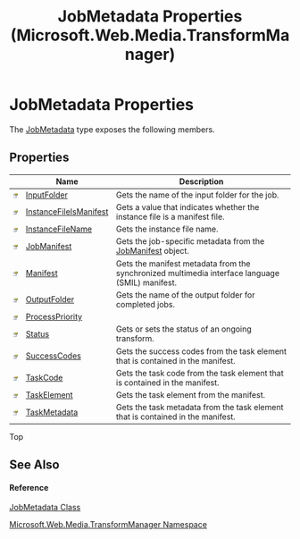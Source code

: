﻿---
title: JobMetadata Properties (Microsoft.Web.Media.TransformManager)
TOCTitle: JobMetadata Properties
ms:assetid: Properties.T:Microsoft.Web.Media.TransformManager.JobMetadata
ms:mtpsurl: https://msdn.microsoft.com/en-us/library/microsoft.web.media.transformmanager.jobmetadata_properties(v=VS.90)
ms:contentKeyID: 35520687
ms.date: 06/14/2012
mtps_version: v=VS.90
---

# JobMetadata Properties

The [JobMetadata](jobmetadata-class-microsoft-web-media-transformmanager.md) type exposes the following members.

## Properties

<table>
<thead>
<tr class="header">
<th> </th>
<th>Name</th>
<th>Description</th>
</tr>
</thead>
<tbody>
<tr class="odd">
<td><img src="images/Dd565996.pubproperty(en-us,VS.90).gif" title="Public property" alt="Public property" /></td>
<td><a href="jobmetadata-inputfolder-property-microsoft-web-media-transformmanager.md">InputFolder</a></td>
<td>Gets the name of the input folder for the job.</td>
</tr>
<tr class="even">
<td><img src="images/Dd565996.pubproperty(en-us,VS.90).gif" title="Public property" alt="Public property" /></td>
<td><a href="jobmetadata-instancefileismanifest-property-microsoft-web-media-transformmanager.md">InstanceFileIsManifest</a></td>
<td>Gets a value that indicates whether the instance file is a manifest file.</td>
</tr>
<tr class="odd">
<td><img src="images/Dd565996.pubproperty(en-us,VS.90).gif" title="Public property" alt="Public property" /></td>
<td><a href="jobmetadata-instancefilename-property-microsoft-web-media-transformmanager.md">InstanceFileName</a></td>
<td>Gets the instance file name.</td>
</tr>
<tr class="even">
<td><img src="images/Dd565996.pubproperty(en-us,VS.90).gif" title="Public property" alt="Public property" /></td>
<td><a href="jobmetadata-jobmanifest-property-microsoft-web-media-transformmanager.md">JobManifest</a></td>
<td>Gets the job-specific metadata from the <a href="jobmanifest-class-microsoft-web-media-transformmanager.md">JobManifest</a> object.</td>
</tr>
<tr class="odd">
<td><img src="images/Dd565996.pubproperty(en-us,VS.90).gif" title="Public property" alt="Public property" /></td>
<td><a href="jobmetadata-manifest-property-microsoft-web-media-transformmanager.md">Manifest</a></td>
<td>Gets the manifest metadata from the synchronized multimedia interface language (SMIL) manifest.</td>
</tr>
<tr class="even">
<td><img src="images/Dd565996.pubproperty(en-us,VS.90).gif" title="Public property" alt="Public property" /></td>
<td><a href="jobmetadata-outputfolder-property-microsoft-web-media-transformmanager.md">OutputFolder</a></td>
<td>Gets the name of the output folder for completed jobs.</td>
</tr>
<tr class="odd">
<td><img src="images/Dd565996.pubproperty(en-us,VS.90).gif" title="Public property" alt="Public property" /></td>
<td><a href="jobmetadata-processpriority-property-microsoft-web-media-transformmanager.md">ProcessPriority</a></td>
<td></td>
</tr>
<tr class="even">
<td><img src="images/Dd565996.pubproperty(en-us,VS.90).gif" title="Public property" alt="Public property" /></td>
<td><a href="jobmetadata-status-property-microsoft-web-media-transformmanager.md">Status</a></td>
<td>Gets or sets the status of an ongoing transform.</td>
</tr>
<tr class="odd">
<td><img src="images/Dd565996.pubproperty(en-us,VS.90).gif" title="Public property" alt="Public property" /></td>
<td><a href="jobmetadata-successcodes-property-microsoft-web-media-transformmanager.md">SuccessCodes</a></td>
<td>Gets the success codes from the task element that is contained in the manifest.</td>
</tr>
<tr class="even">
<td><img src="images/Dd565996.pubproperty(en-us,VS.90).gif" title="Public property" alt="Public property" /></td>
<td><a href="jobmetadata-taskcode-property-microsoft-web-media-transformmanager.md">TaskCode</a></td>
<td>Gets the task code from the task element that is contained in the manifest.</td>
</tr>
<tr class="odd">
<td><img src="images/Dd565996.pubproperty(en-us,VS.90).gif" title="Public property" alt="Public property" /></td>
<td><a href="jobmetadata-taskelement-property-microsoft-web-media-transformmanager.md">TaskElement</a></td>
<td>Gets the task element from the manifest.</td>
</tr>
<tr class="even">
<td><img src="images/Dd565996.pubproperty(en-us,VS.90).gif" title="Public property" alt="Public property" /></td>
<td><a href="jobmetadata-taskmetadata-property-microsoft-web-media-transformmanager.md">TaskMetadata</a></td>
<td>Gets the task metadata from the task element that is contained in the manifest.</td>
</tr>
</tbody>
</table>


Top

## See Also

#### Reference

[JobMetadata Class](jobmetadata-class-microsoft-web-media-transformmanager.md)

[Microsoft.Web.Media.TransformManager Namespace](microsoft-web-media-transformmanager-namespace.md)

